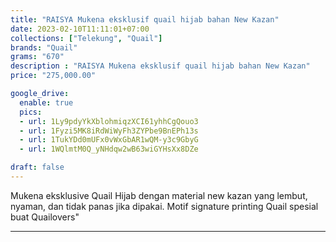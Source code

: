 ```yaml
---
title: "RAISYA Mukena eksklusif quail hijab bahan New Kazan"
date: 2023-02-10T11:11:01+07:00
collections: ["Telekung", "Quail"]
brands: "Quail"
grams: "670"
description : "RAISYA Mukena eksklusif quail hijab bahan New Kazan"
price: "275,000.00"

google_drive:
  enable: true
  pics:
  - url: 1Ly9pdyYkXblohmiqzXCI61yhhCgQouo3
  - url: 1Fyzi5MK8iRdWiWyFh3ZYPbe9BnEPh13s
  - url: 1TukYDd0mUFx0vWxGbAR1wQM-y3c9GbyG
  - url: 1WQlmtM0Q_yNHdqw2wB63wiGYHsXx8DZe

draft: false
---
```


Mukena eksklusive Quail Hijab dengan material new kazan yang lembut, nyaman, dan tidak panas jika dipakai. Motif signature printing Quail spesial buat Quailovers"

----------    
 
